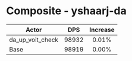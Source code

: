 # Composite - yshaarj-da
| Actor | DPS | Increase |
|---|:---:|:---:|
|da_up_voit_check|98932|0.01%|
|Base|98919|0.00%|
